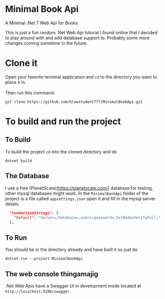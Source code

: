 # Minimal Book Api
A Minimal .Net 7 Web Api for Books

This is just a fun random .Net Web Api tutorial I found online that I decided to play around with and add database support to. Probably some more changes coming sometime in the future.

# Clone it

Open your favorite terminal application and `cd` to the directory you want to place it in.
<br><br>
Then run this command:
```
git clone https://github.com/Glowstudent777/MinimalBookApi.git
```

# To build and run the project

## To Build
To build the project `cd` into the cloned directory and do
```
dotnet build
```

## The Database
I use a free (PlanetScale)[https://planetscale.com/] database for testing, other mysql databases might work.
In the `MinimalBookApi` folder of the project is a file called `appsettings.json` open it and fill in the mysql server details
```json
  "ConnectionStrings": {
    "Default": "Server=;Database=;user=;password=;SslMode=VerifyFull;"
  },
```

## To Run
You should be in the directory already and have built it so just do
```
dotnet run --project MinimalBookApi
```

## The web console thingamajig
.Net Web Apis have a Swagger UI in development mode located at `http://localhost:5298/swagger`.
